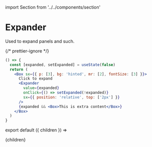 import Section from '../../components/section'

# Expander

Used to expand panels and such.

{/* prettier-ignore */}
```jsx live
() => {
  const [expanded, setExpanded] = useState(false)
  return (
    <Box sx={{ p: [3], bg: 'hinted', mr: [2], fontSize: [3] }}>
      Click to expand
      <Expander
        value={expanded}
        onClick={() => setExpanded(!expanded)}
        sx={{ position: 'relative', top: ['2px'] }}
      />
      {expanded && <Box>This is extra content</Box>}
    </Box>
  )
}
```

export default ({ children }) => <Section name='expander'>{children}</Section>
